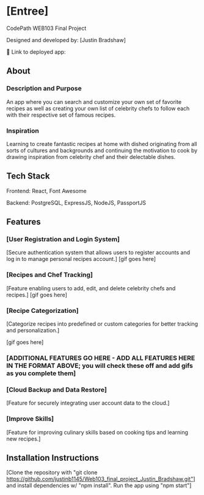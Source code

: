 # [Entree]

CodePath WEB103 Final Project

Designed and developed by: [Justin Bradshaw]

🔗 Link to deployed app:

## About
 
### Description and Purpose

An app where you can search and customize your own set of favorite recipes as well as creating your own list of celebrity chefs to follow each with their respective set of famous recipes.

### Inspiration

 Learning to create fantastic recipes at home with dished originating from all sorts of cultures and backgrounds and continuing the motivation to cook by drawing inspiration from celebrity chef and their delectable dishes.

## Tech Stack

Frontend:
React, Font Awesome

Backend:
PostgreSQL, ExpressJS, NodeJS, PassportJS
## Features

### [User Registration and Login System]
[Secure authentication system that allows users to register accounts and log in to manage personal recipes account.]
[gif goes here]

### [Recipes and Chef Tracking]
[Feature enabling users to add, edit, and delete celebrity chefs and recipes.]
[gif goes here]

### [Recipe Categorization]

[Categorize recipes into predefined or custom categories for better tracking and personalization.]

[gif goes here]

### [ADDITIONAL FEATURES GO HERE - ADD ALL FEATURES HERE IN THE FORMAT ABOVE; you will check these off and add gifs as you complete them]
### [Cloud Backup and Data Restore]
[Feature for securely integrating user account data to the cloud.]

### [Improve Skills]
[Feature for improving culinary skills based on cooking tips and learning new recipes.]

## Installation Instructions

[Clone the repository with "git clone https://github.com/justinb1145/Web103_final_project_Justin_Bradshaw.git"] and install dependencies w/ "npm install". Run the app using "npm start"]

